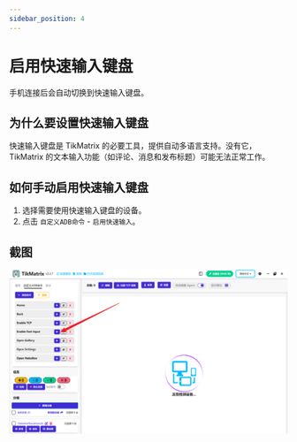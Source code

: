 ```yaml
---
sidebar_position: 4
---
```


# 启用快速输入键盘

手机连接后会自动切换到快速输入键盘。

## 为什么要设置快速输入键盘

快速输入键盘是 TikMatrix 的必要工具，提供自动多语言支持。没有它，TikMatrix 的文本输入功能（如评论、消息和发布标题）可能无法正常工作。

## 如何手动启用快速输入键盘

1. 选择需要使用快速输入键盘的设备。
2. 点击 `自定义ADB命令` - `启用快速输入`。

## 截图

![enable-fast-input.png](../img/enable-fast-input.png)
